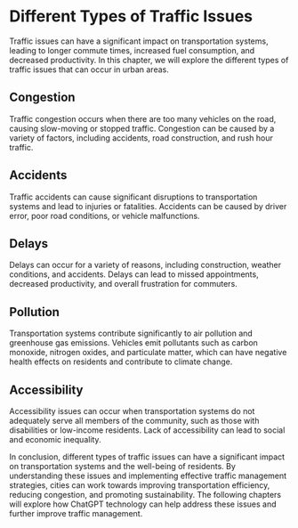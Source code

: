 Different Types of Traffic Issues
==========================================================================

Traffic issues can have a significant impact on transportation systems, leading to longer commute times, increased fuel consumption, and decreased productivity. In this chapter, we will explore the different types of traffic issues that can occur in urban areas.

Congestion
----------

Traffic congestion occurs when there are too many vehicles on the road, causing slow-moving or stopped traffic. Congestion can be caused by a variety of factors, including accidents, road construction, and rush hour traffic.

Accidents
---------

Traffic accidents can cause significant disruptions to transportation systems and lead to injuries or fatalities. Accidents can be caused by driver error, poor road conditions, or vehicle malfunctions.

Delays
------

Delays can occur for a variety of reasons, including construction, weather conditions, and accidents. Delays can lead to missed appointments, decreased productivity, and overall frustration for commuters.

Pollution
---------

Transportation systems contribute significantly to air pollution and greenhouse gas emissions. Vehicles emit pollutants such as carbon monoxide, nitrogen oxides, and particulate matter, which can have negative health effects on residents and contribute to climate change.

Accessibility
-------------

Accessibility issues can occur when transportation systems do not adequately serve all members of the community, such as those with disabilities or low-income residents. Lack of accessibility can lead to social and economic inequality.

In conclusion, different types of traffic issues can have a significant impact on transportation systems and the well-being of residents. By understanding these issues and implementing effective traffic management strategies, cities can work towards improving transportation efficiency, reducing congestion, and promoting sustainability. The following chapters will explore how ChatGPT technology can help address these issues and further improve traffic management.
